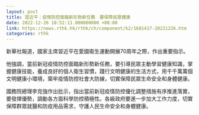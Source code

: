 ```yaml
---
layout: post
title: 習近平：疫情防控面臨新形勢新任務　要保障民眾健康
date: 2022-12-26 18:52:11.000000000 +08:00
link: https://news.rthk.hk/rthk/ch/component/k2/1681417-20221226.htm
categories: rthk
---
```


新華社報道，國家主席習近平在愛國衛生運動開展70周年之際，作出重要指示。

他強調，當前新冠疫情防控面臨新形勢新任務，要引導民眾主動學習健康知識，掌握健康技能，養成良好的個人衛生習慣，踐行文明健康的生活方式，用千千萬萬個文明健康小環境，築牢疫情防控社會大防線，切實保障民眾生命安全和身體健康。

國務院總理李克強作出批示，指出當前新冠疫情防控優化調整措施有序推進落實，要發揮優勢，調動各方面科學防控積極性。各級政府要進一步加大工作力度，切實保障群眾就醫和防疫用品需求，守護人民生命安全和身體健康。
